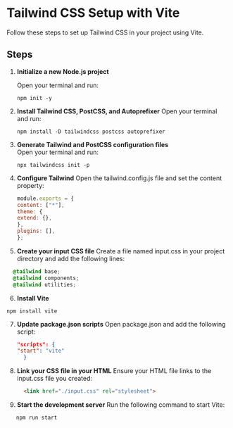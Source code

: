 # Tailwind CSS Setup with Vite

Follow these steps to set up Tailwind CSS in your project using Vite.

## Steps

1. **Initialize a new Node.js project**

   Open your terminal and run:
   ```terminal
   npm init -y
2. **Install Tailwind CSS, PostCSS, and Autoprefixer**
   Open your terminal and run:
   ```terminal
   npm install -D tailwindcss postcss autoprefixer
3. **Generate Tailwind and PostCSS configuration files**  
  Open your terminal and run:
   ```terminal
   npx tailwindcss init -p

4. **Configure Tailwind**
    Open the tailwind.config.js file and set the content property:
    ```javascript
    module.exports = {
    content: ["*"],
    theme: {
    extend: {},
    },
    plugins: [],
    };

5. **Create your input CSS file**
  Create a file named input.css in your project directory and add the following lines:
  ```css
    @tailwind base;
    @tailwind components;
    @tailwind utilities;
```

6. **Install Vite**
  ```terminal
  npm install vite
```

7. **Update package.json scripts**
    Open package.json and add the following script:
    ```json
    "scripts": {
    "start": "vite"
      }


8. **Link your CSS file in your HTML**
  Ensure your HTML file links to the input.css file you created:
    ```html
      <link href="./input.css" rel="stylesheet">

9. **Start the development server**
  Run the following command to start Vite:
  ```terminal
     npm run start

